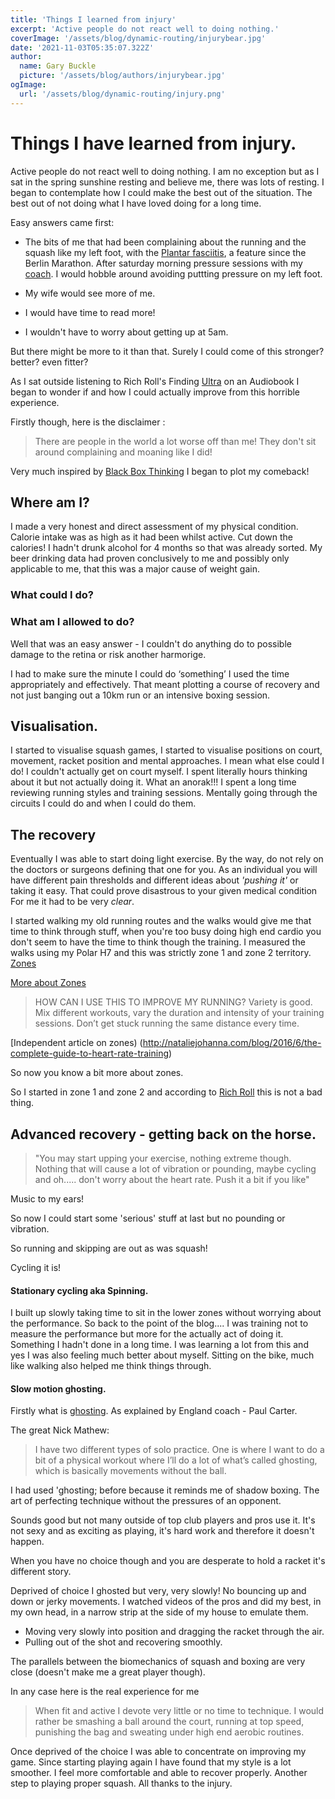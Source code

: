 ```yaml
---
title: 'Things I learned from injury'
excerpt: 'Active people do not react well to doing nothing.'
coverImage: '/assets/blog/dynamic-routing/injurybear.jpg'
date: '2021-11-03T05:35:07.322Z'
author:
  name: Gary Buckle
  picture: '/assets/blog/authors/injurybear.jpg'
ogImage:
  url: '/assets/blog/dynamic-routing/injury.png'
---
```


# Things I have learned from injury.

Active people do not react well to doing nothing.
I am no exception but as I sat in the spring sunshine resting and believe me, there was lots of resting.
I began to contemplate how I could make the best out of the situation. The best out of not doing what I have loved doing for a long time.

Easy answers came first:

- The bits of me that had been complaining about the running and the squash like my left foot, with the [Plantar fasciitis](https://en.wikipedia.org/wiki/Plantar_fasciitis), a feature since the Berlin Marathon. After saturday morning pressure sessions with my [coach](https://www.darrenwithey.co.uk).
  I would hobble around avoiding puttting pressure on my left foot.

- My wife would see more of me.
- I would have time to read more!
- I wouldn't have to worry about getting up at 5am.

But there might be more to it than that.
Surely I could come of this stronger? better? even fitter?

As I sat outside listening to Rich Roll's Finding [Ultra](https://www.goodreads.com/book/show/39665673-finding-ultra-revised-and-updated-edition?ac=1&from_search=true) on an Audiobook
I began to wonder if and how I could actually improve from this horrible experience.

Firstly though, here is the disclaimer :

> There are people in the world a lot worse off than me!
> They don't sit around complaining and moaning like I did!

Very much inspired by [Black Box Thinking](https://www.goodreads.com/book/show/24611735-black-box-thinking) I began to plot my comeback!

## Where am I?

I made a very honest and direct assessment of my physical condition.
Calorie intake was as high as it had been whilst active. Cut down the calories!
I hadn't drunk alcohol for 4 months so that was already sorted. My beer drinking data had proven conclusively to me and possibly only applicable to me, that this was a major cause of weight gain.

### What could I do?

### What am I allowed to do?

Well that was an easy answer - I couldn't do anything do to possible damage to the retina or risk another harmorige.

I had to make sure the minute I could do ‘something’ I used the time appropriately and effectively. That meant plotting a course of recovery and not just banging out a 10km run or an intensive boxing session.

## Visualisation.

I started to visualise squash games, I started to visualise positions on court, movement, racket position and mental approaches. I mean what else could I do! I couldn't actually get on court myself. I spent literally hours thinking about it but not actually doing it.
What an anorak!!!
I spent a long time reviewing running styles and training sessions. Mentally going through the circuits I could do and when I could do them.

## The recovery

Eventually I was able to start doing light exercise.
By the way, do not rely on the doctors or surgeons defining that one for you. As an individual you will have different pain thresholds and different ideas about _'pushing it'_ or taking it easy. That could prove disastrous to your given medical condition
For me it had to be very _clear_.

I started walking my old running routes and the walks would give me that time to think through stuff, when you're too busy doing high end cardio you don't seem to have the time to think though the training.
I measured the walks using my Polar H7 and this was strictly zone 1 and zone 2 territory.
[Zones](https://support.polar.com/uk-en/support/tips/Polar_Sport_Zones)

[More about Zones](https://www.polar.com/blog/running-heart-rate-zones-basics/)

> HOW CAN I USE THIS TO IMPROVE MY RUNNING?
> Variety is good. Mix different workouts, vary the duration and intensity of your training sessions. Don’t get stuck running the same distance every time.

[Independent article on zones) (http://nataliejohanna.com/blog/2016/6/the-complete-guide-to-heart-rate-training)

So now you know a bit more about zones.

So I started in zone 1 and zone 2 and according to [Rich Roll](http://www.richroll.com/blog/lactate-testing-training-zones/) this is not a bad thing.

## Advanced recovery - getting back on the horse.

> "You may start upping your exercise, nothing extreme though. Nothing that will cause a lot of vibration or pounding, maybe cycling and oh..... don't worry about the heart rate. Push it a bit if you like"

Music to my ears!

So now I could start some 'serious' stuff at last but no pounding or vibration.

So running and skipping are out as was squash!

Cycling it is!

#### Stationary cycling aka Spinning.

I built up slowly taking time to sit in the lower zones without worrying about the performance. So back to the point of the blog.... I was training not to measure the performance but more for the actually act of doing it. Something I hadn't done in a long time. I was learning a lot from this and yes I was also feeling much better about myself. Sitting on the bike, much like walking also helped me think things through.

#### Slow motion ghosting.

Firstly what is [ghosting](http://www.lancashiresquashandracketball.co.uk/blog/2016/10/20/video-paul-carter-on-ghosting/). As explained by England coach - Paul Carter.

The great Nick Mathew:

> I have two different types of solo practice. One is where I want to do a bit of a physical workout where I’ll do a lot of what’s called ghosting, which is basically movements without the ball.

I had used 'ghosting; before because it reminds me of shadow boxing. The art of perfecting technique without the pressures of an opponent.

Sounds good but not many outside of top club players and pros use it. It's not sexy and as exciting as playing, it's hard work and therefore it doesn't happen.

When you have no choice though and you are desperate to hold a racket it's different story.

Deprived of choice I ghosted but very, very slowly!
No bouncing up and down or jerky movements. I watched videos of the pros and did my best, in my own head, in a narrow strip at the side of my house to emulate them.

- Moving very slowly into position and dragging the racket through the air.
- Pulling out of the shot and recovering smoothly.

The parallels between the biomechanics of squash and boxing are very close (doesn't make me a great player though).

In any case here is the real experience for me

> When fit and active I devote very little or no time to technique. I would rather be smashing a ball around the court, running at top speed, punishing the bag and sweating under high end aerobic routines.

Once deprived of the choice I was able to concentrate on improving my game.
Since starting playing again I have found that my style is a lot smoother. I feel more comfortable and able to recover properly.
Another step to playing proper squash.
All thanks to the injury.
